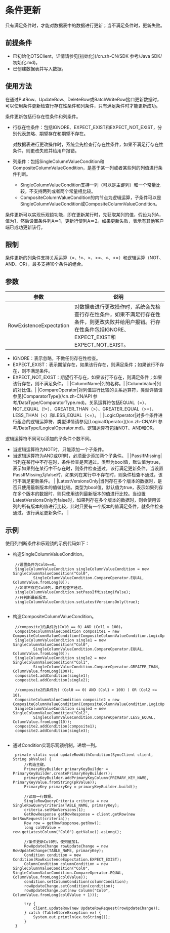 # 条件更新

只有满足条件时，才能对数据表中的数据进行更新；当不满足条件时，更新失败。

## 前提条件

-   已初始化OTSClient，详情请参见[初始化](/cn.zh-CN/SDK 参考/Java SDK/初始化.md)。
-   已创建数据表并写入数据。

## 使用方法

在通过PutRow、UpdateRow、DeleteRow或BatchWriteRow接口更新数据时，可以使用条件更新检查行存在性条件和列条件，只有满足条件时才能更新成功。

条件更新包括行存在性条件和列条件。

-   行存在性条件：包括IGNORE、EXPECT\_EXIST和EXPECT\_NOT\_EXIST，分别代表忽略、期望存在和期望不存在。

    对数据表进行更改操作时，系统会先检查行存在性条件，如果不满足行存在性条件，则更改失败并给用户报错。

-   列条件：包括SingleColumnValueCondition和CompositeColumnValueCondition，是基于某一列或者某些列的列值进行条件判断。
    -   SingleColumnValueCondition支持一列（可以是主键列）和一个常量比较。不支持两列或者两个常量相比较。
    -   CompositeColumnValueCondition的内节点为逻辑运算，子条件可以是SingleColumnValueCondition或CompositeColumnValueCondition。

条件更新可以实现乐观锁功能，即在更新某行时，先获取某列的值，假设为列A，值为1，然后设置条件列A＝1，更新行使列A＝2。如果更新失败，表示有其他客户端已成功更新该行。

## 限制

条件更新的列条件支持关系运算（=、!=、\>、\>=、<、<=）和逻辑运算（NOT、AND、OR），最多支持10个条件的组合。

## 参数

|参数|说明|
|--|--|
|RowExistenceExpectation|对数据表进行更改操作时，系统会先检查行存在性条件，如果不满足行存在性条件，则更改失败并给用户报错。行存在性条件包括IGNORE、EXPECT\_EXIST和EXPECT\_NOT\_EXIST。

-   IGNORE：表示忽略，不做任何存在性检查。
-   EXPECT\_EXIST：表示期望存在，如果该行存在，则满足条件；如果该行不存在，则不满足条件。
-   EXPECT\_NOT\_EXIST：期望行不存在，如果该行不存在，则满足条件；如果该行存在，则不满足条件。 |
|ColumnName|列的名称。|
|ColumnValue|列的对比值。|
|CompareOperator|对列值进行比较的关系运算符，类型详情请参见[ComparatorType](/cn.zh-CN/API 参考/DataType/ComparatorType.md)。关系运算符包括EQUAL（=）、NOT\_EQUAL（!=）、GREATER\_THAN（\>）、GREATER\_EQUAL（\>=）、LESS\_THAN（<）和LESS\_EQUAL（<=）。 |
|LogicOperator|对多个条件进行组合的逻辑运算符，类型详情请参见[LogicalOperator](/cn.zh-CN/API 参考/DataType/LogicalOperator.md)。逻辑运算符包括NOT、AND和OR。

逻辑运算符不同可以添加的子条件个数不同。

-   当逻辑运算符为NOT时，只能添加一个子条件。
-   当逻辑运算符为AND或OR时，必须至少添加两个子条件。 |
|PassIfMissing|当列在某行中不存在时，条件检查是否通过。类型为bool值，默认值为true，表示如果列在某行中不存在时，则条件检查通过，该行满足更新条件。当设置PassIfMissing为false时，如果列在某行中不存在时，则条件检查不通过，该行不满足更新条件。 |
|LatestVersionsOnly|当列存在多个版本的数据时，是否只使用最新版本的值做比较。类型为bool值，默认值为true，表示如果列存在多个版本的数据时，则只使用该列最新版本的值进行比较。当设置LatestVersionsOnly为false时，如果列存在多个版本的数据时，则会使用该列的所有版本的值进行比较，此时只要有一个版本的值满足条件，就条件检查通过，该行满足更新条件。 |

## 示例

使用列判断条件和乐观锁的示例代码如下：

-   构造SingleColumnValueCondition。

    ```
     //设置条件为Col0==0。
     SingleColumnValueCondition singleColumnValueCondition = new SingleColumnValueCondition("Col0",
             SingleColumnValueCondition.CompareOperator.EQUAL, ColumnValue.fromLong(0));
     //如果不存在Col0列，条件检查不通过。
     singleColumnValueCondition.setPassIfMissing(false);
     //只判断最新版本。
     singleColumnValueCondition.setLatestVersionsOnly(true);
                        
    ```

-   构造CompositeColumnValueCondition。

    ```
     //composite1的条件为(Col0 == 0) AND (Col1 > 100)。
     CompositeColumnValueCondition composite1 = new CompositeColumnValueCondition(CompositeColumnValueCondition.LogicOperator.AND);
     SingleColumnValueCondition single1 = new SingleColumnValueCondition("Col0",
             SingleColumnValueCondition.CompareOperator.EQUAL, ColumnValue.fromLong(0));
     SingleColumnValueCondition single2 = new SingleColumnValueCondition("Col1",
             SingleColumnValueCondition.CompareOperator.GREATER_THAN, ColumnValue.fromLong(100));
     composite1.addCondition(single1);
     composite1.addCondition(single2);
    
     //composite2的条件为( (Col0 == 0) AND (Col1 > 100) ) OR (Col2 <= 10)。
     CompositeColumnValueCondition composite2 = new CompositeColumnValueCondition(CompositeColumnValueCondition.LogicOperator.OR);
     SingleColumnValueCondition single3 = new SingleColumnValueCondition("Col2",
             SingleColumnValueCondition.CompareOperator.LESS_EQUAL, ColumnValue.fromLong(10));
     composite2.addCondition(composite1);
     composite2.addCondition(single3);     
                        
    ```

-   通过Condition实现乐观锁机制，递增一列。

    ```
     private static void updateRowWithCondition(SyncClient client, String pkValue) {
         //构造主键。
         PrimaryKeyBuilder primaryKeyBuilder = PrimaryKeyBuilder.createPrimaryKeyBuilder();
         primaryKeyBuilder.addPrimaryKeyColumn(PRIMARY_KEY_NAME, PrimaryKeyValue.fromString(pkValue));
         PrimaryKey primaryKey = primaryKeyBuilder.build();
    
         //读取一行数据。
         SingleRowQueryCriteria criteria = new SingleRowQueryCriteria(TABLE_NAME, primaryKey);
         criteria.setMaxVersions(1);
         GetRowResponse getRowResponse = client.getRow(new GetRowRequest(criteria));
         Row row = getRowResponse.getRow();
         long col0Value = row.getLatestColumn("Col0").getValue().asLong();
    
         //条件更新Col0列，使列值加1。
         RowUpdateChange rowUpdateChange = new RowUpdateChange(TABLE_NAME, primaryKey);
         Condition condition = new Condition(RowExistenceExpectation.EXPECT_EXIST);
         ColumnCondition columnCondition = new SingleColumnValueCondition("Col0", SingleColumnValueCondition.CompareOperator.EQUAL, ColumnValue.fromLong(col0Value));
         condition.setColumnCondition(columnCondition);
         rowUpdateChange.setCondition(condition);
         rowUpdateChange.put(new Column("Col0", ColumnValue.fromLong(col0Value + 1)));
    
         try {
             client.updateRow(new UpdateRowRequest(rowUpdateChange));
         } catch (TableStoreException ex) {
             System.out.println(ex.toString());
         }
     }
                        
    ```


